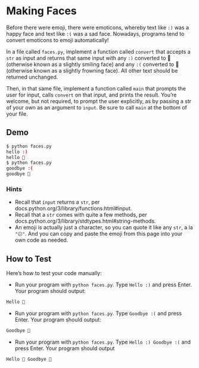 # Making Faces

Before there were emoji, there were emoticons, whereby text like `:)` was a happy face and text like `:(` was a sad face. Nowadays, programs tend to convert emoticons to emoji automatically!

In a file called `faces.py`, implement a function called `convert` that accepts a `str` as input and returns that same input with any `:)` converted to 🙂 (otherwise known as a slightly smiling face) and any `:(` converted to 🙁 (otherwise known as a slightly frowning face). All other text should be returned unchanged.

Then, in that same file, implement a function called `main` that prompts the user for input, calls `convert` on that input, and prints the result. You’re welcome, but not required, to prompt the user explicitly, as by passing a str of your own as an argument to `input`. Be sure to call `main` at the bottom of your file.

## Demo

```bash
$ python faces.py
hello :)
hello 🙂
$ python faces.py
goodbye :(
goodbye 🙁
```

### Hints

- Recall that `input` returns a `str`, per docs.python.org/3/library/functions.html#input.
- Recall that a `str` comes with quite a few methods, per docs.python.org/3/library/stdtypes.html#string-methods.
- An emoji is actually just a character, so you can quote it like any `str`, a la `"😐"`. And you can copy and paste the emoji from this page into your own code as needed.

## How to Test

Here’s how to test your code manually:

- Run your program with `python faces.py`. Type `Hello :)` and press Enter. Your program should output:

```bash
Hello 🙂
```

- Run your program with `python faces.py`. Type `Goodbye :(` and press Enter. Your program should output:

```bash
Goodbye 🙁
```

- Run your program with `python faces.py`. Type `Hello :) Goodbye :(` and press Enter. Your program should output

```bash
Hello 🙂 Goodbye 🙁
```
